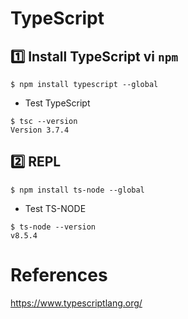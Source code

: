 # TypeScript

## :one: Install TypeScript vi `npm`

```
$ npm install typescript --global
```

* Test TypeScript

```
$ tsc --version
Version 3.7.4
```

## :two: REPL

```
$ npm install ts-node --global
```

* Test TS-NODE

```
$ ts-node --version
v8.5.4
```



# References

https://www.typescriptlang.org/
